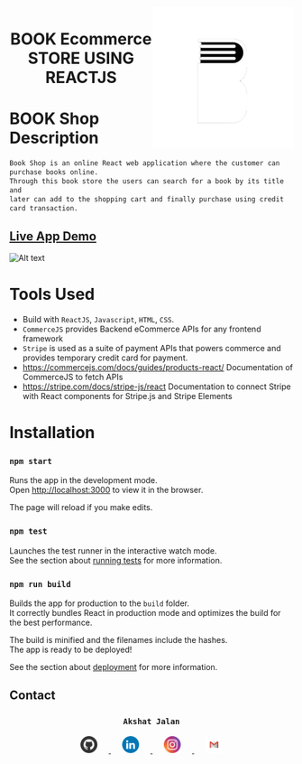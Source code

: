 <img src="./src/assets/circles.png" height="250px" align="right"/>

<h1 align="center">BOOK Ecommerce STORE USING REACTJS </h1>


# BOOK Shop Description
    Book Shop is an online React web application where the customer can purchase books online.
    Through this book store the users can search for a book by its title and
    later can add to the shopping cart and finally purchase using credit card transaction.
    
 ##   [Live App Demo](https://akshatbookstore.netlify.app/)
 
 ![Alt text](https://github.com/Akshatjalan/Book-store-Reactjs/blob/main/src/assets/Web.jpg?raw=true "Main Page")

# Tools Used

- Build with `ReactJS`, `Javascript`, `HTML`, `CSS`.
- `CommerceJS` provides Backend eCommerce APIs for any frontend framework
- `Stripe` is used as a suite of payment APIs that powers commerce and provides temporary credit card for payment.
- https://commercejs.com/docs/guides/products-react/ Documentation of CommerceJS to fetch APIs
- https://stripe.com/docs/stripe-js/react Documentation to connect Stripe with React components for Stripe.js and Stripe Elements


# Installation 

### `npm start`

Runs the app in the development mode.<br>
Open [http://localhost:3000](http://localhost:3000) to view it in the browser.

The page will reload if you make edits.<br>

### `npm test`

Launches the test runner in the interactive watch mode.<br>
See the section about [running tests](#running-tests) for more information.

### `npm run build`

Builds the app for production to the `build` folder.<br>
It correctly bundles React in production mode and optimizes the build for the best performance.

The build is minified and the filenames include the hashes.<br>
The app is ready to be deployed!

See the section about [deployment](#deployment) for more information.

## Contact 
 <h3 align="center">
  <code> Akshat Jalan </code>
</h3>
  <p align="center"> 

  <a href="https://github.com/Akshatjalan">
    <img src="https://github.com/Akshatjalan/akshat/blob/master/Color/Github.svg" width="30" height="30" hspace="20">
  </a>

  <a href="https://www.linkedin.com/in/akshat-jalan/">
    <img src="https://github.com/Akshatjalan/akshat/blob/master/Color/LinkedIN.svg" width="30" height="30" hspace="20">
  </a>

  <a href="https://www.instagram.com/akshatxjalan/">
    <img src="https://github.com/Akshatjalan/akshat/blob/master/Color/Instagram.svg" width="30" height="30" hspace="20">
  </a>
    <a href="mailto:jalanakshat2@gmail.com">
    <img src="https://github.com/Akshatjalan/akshat/blob/master/Color/Gmail.svg"  width="30" height="30" hspace="20">
  </a>

</p>

